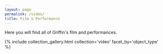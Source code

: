 ```yaml
---
layout: page
permalink: /video/
title: Film & Performance
---
```

Here you will find all of Griffin's film and performances. 

{% include collection_gallery.html collection='video' facet_by='object_type' %}